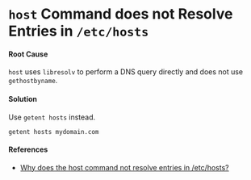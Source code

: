 # `host` Command does not Resolve Entries in `/etc/hosts`

#### Root Cause

`host` uses `libresolv` to perform a DNS query directly and does not use `gethostbyname`.

#### Solution

Use `getent hosts` instead.

    getent hosts mydomain.com

#### References

* [Why does the host command not resolve entries in /etc/hosts?](http://serverfault.com/questions/498500/why-does-the-host-command-not-resolve-entries-in-etc-hosts)